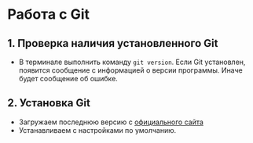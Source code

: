 # Работа с Git

## 1. Проверка наличия установленного  Git
- В терминале выполнить команду `git version`. Если Git установлен, появится сообщение с информацией о версии программы. Иначе будет сообщение об ошибке.

## 2. Установка Git
- Загружаем последнюю версию c [официального сайта](https://git-scm.com/download/win "Скачать Git")
- Устанавливаем с настройками по умолчанию.